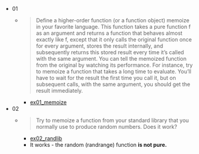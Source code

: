 - 01
  - > Define a higher-order function (or a function object) memoize in your favorite language. This function takes a pure function f as an argument and returns a function that behaves almost exactly like f, except that it only calls the original function once for every argument, stores the result internally, and subsequently returns this stored result every time it’s called with the same argument. You can tell the memoized function from the original by watching its performance. For instance, try to memoize a function that takes a long time to evaluate. You’ll have to wait for the result the first time you call it, but on subsequent calls, with the same argument, you should get the result immediately.
      - [ex01_memoize](ex01_memoize.py)
- 02
  - > Try to memoize a function from your standard library that you normally use to produce random numbers. Does it work?
    - [ex02_randlib](ex02_randlib.py)
    - It works - the random (randrange) function **is not pure.**